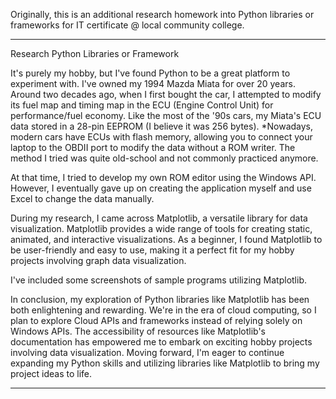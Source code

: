 Originally, this is an additional research homework into Python libraries or frameworks for IT certificate @ local community college.

*********************************************************
Research Python Libraries or Framework

It's purely my hobby, but I've found Python to be a great platform to experiment with. I've owned my 1994 Mazda Miata for over 20 years. Around two decades ago, when I first bought the car, I attempted to modify its fuel map and timing map in the ECU (Engine Control Unit) for performance/fuel economy. Like the most of the '90s cars, my Miata's ECU data stored in a 28-pin EEPROM (I believe it was 256 bytes). 
*Nowadays, modern cars have ECUs with flash memory, allowing you to connect your laptop to the OBDII port to modify the data without a ROM writer. The method I tried was quite old-school and not commonly practiced anymore.

At that time, I tried to develop my own ROM editor using the Windows API. However, I eventually gave up on creating the application myself and use Excel to change the data manually.

During my research, I came across Matplotlib, a versatile library for data visualization. Matplotlib provides a wide range of tools for creating static, animated, and interactive visualizations. As a beginner, I found Matplotlib to be user-friendly and easy to use, making it a perfect fit for my hobby projects involving graph data visualization.

I've included some screenshots of sample programs utilizing Matplotlib.

In conclusion, my exploration of Python libraries like Matplotlib has been both enlightening and rewarding. We're in the era of cloud computing, so I plan to explore Cloud APIs and frameworks instead of relying solely on Windows APIs. The accessibility of resources like Matplotlib's documentation has empowered me to embark on exciting hobby projects involving data visualization. Moving forward, I'm eager to continue expanding my Python skills and utilizing libraries like Matplotlib to bring my project ideas to life.
*********************************************************
